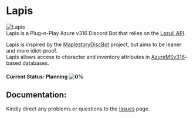 # Lapis
![Lapis](https://i.imgur.com/EqcM95J.png)  
Lapis is a Plug-n-Play Azure v316 Discord Bot that relies on the [Lazuli API](https://github.com/TEAM-SPIRIT-Productions/Lazuli).

Lapis is inspired by the [MaplestoryDiscBot](https://github.com/Descended/MaplestoryDiscBot) project, but aims to be leaner and more idiot-proof.  
Lapis allows access to character and inventory attributes in [AzureMSv316](https://github.com/SoulGirlJP/AzureV316)-based databases.  

#### Current Status: Planning ![0%](https://progress-bar.dev/0)

## Documentation:
Kindly direct any problems or questions to the [Issues](https://github.com/TEAM-SPIRIT-Productions/Lapis/issues) page.
